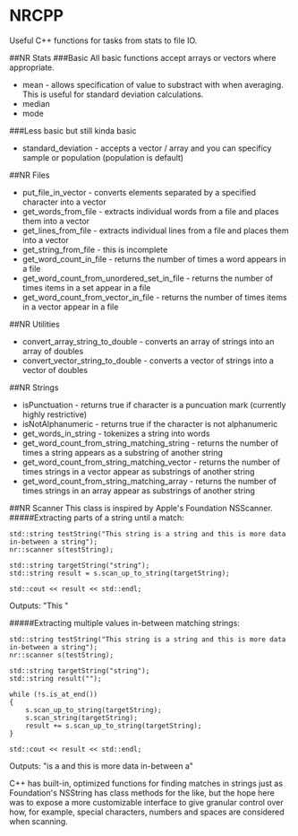 # NRCPP
Useful C++ functions for tasks from stats to file IO.

##NR Stats
###Basic
All basic functions accept arrays or vectors where appropriate.

* mean - allows specification of value to substract with when averaging. This is useful for standard deviation calculations.
* median
* mode

###Less basic but still kinda basic
* standard_deviation - accepts a vector / array and you can specificy sample or population (population is default)

##NR Files
* put_file_in_vector - converts elements separated by a specified character into a vector
* get_words_from_file - extracts individual words from a file and places them into a vector
* get_lines_from_file - extracts individual lines from a file and places them into a vector
* get_string_from_file - this is incomplete
* get_word_count_in_file - returns the number of times a word appears in a file
* get_word_count_from_unordered_set_in_file - returns the number of times items in a set appear in a file
* get_word_count_from_vector_in_file - returns the number of times items in a vector appear in a file

##NR Utilities
* convert_array_string_to_double - converts an array of strings into an array of doubles
* convert_vector_string_to_double - converts a vector of strings into a vector of doubles

##NR Strings
* isPunctuation - returns true if character is a puncuation mark (currently highly restrictive)
* isNotAlphanumeric - returns true if the character is not alphanumeric
* get_words_in_string - tokenizes a string into words
* get_word_count_from_string_matching_string - returns the number of times a string appears as a substring of another string
* get_word_count_from_string_matching_vector - returns the number of times strings in a vector appear as substrings of another string
* get_word_count_from_string_matching_array - returns the number of times strings in an array appear as substrings of another string

##NR Scanner
This class is inspired by Apple's Foundation NSScanner.
#####Extracting parts of a string until a match:

    std::string testString("This string is a string and this is more data in-between a string");
    nr::scanner s(testString);
    
    std::string targetString("string");
    std::string result = s.scan_up_to_string(targetString);
    
    std::cout << result << std::endl;
Outputs: "This "

#####Extracting multiple values in-between matching strings:

    std::string testString("This string is a string and this is more data in-between a string");
    nr::scanner s(testString);
    
    std::string targetString("string");
    std::string result("");
    
    while (!s.is_at_end())
    {
        s.scan_up_to_string(targetString);
        s.scan_string(targetString);
        result += s.scan_up_to_string(targetString);
    }
    
    std::cout << result << std::endl;
Outputs: "is a and this is more data in-between a"

C++ has built-in, optimized functions for finding matches in strings just as Foundation's NSString has class methods for the like, but the hope here was to expose a more customizable interface to give granular control over how, for example, special characters, numbers and spaces are considered when scanning.
